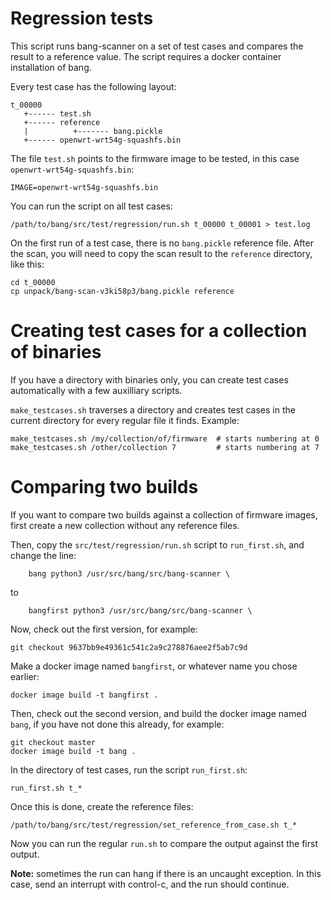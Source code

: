 # Regression tests

This script runs bang-scanner on a set of test cases and compares the result
to a reference value. The script requires a docker container installation of
bang.

Every test case has the following layout:


```
t_00000
   +------ test.sh
   +------ reference
   |          +------- bang.pickle
   +------ openwrt-wrt54g-squashfs.bin
```

The file `test.sh` points to the firmware image to be tested, in this case
`openwrt-wrt54g-squashfs.bin`:

```
IMAGE=openwrt-wrt54g-squashfs.bin
```

You can run the script on all test cases:

```
/path/to/bang/src/test/regression/run.sh t_00000 t_00001 > test.log
```

On the first run of a test case, there is no `bang.pickle` reference file. After the scan,
you will need to copy the scan result to the `reference` directory, like this:

```
cd t_00000
cp unpack/bang-scan-v3ki58p3/bang.pickle reference
```

# Creating test cases for a collection of binaries

If you have a directory with binaries only, you can create test cases automatically
with a few auxilliary scripts.

`make_testcases.sh` traverses a directory and creates test cases in the current directory
for every regular file it finds. Example:

```
make_testcases.sh /my/collection/of/firmware  # starts numbering at 0
make_testcases.sh /other/collection 7         # starts numbering at 7
```

# Comparing two builds

If you want to compare two builds against a collection of firmware images, first create a
new collection without any reference files.

Then, copy the `src/test/regression/run.sh` script to `run_first.sh`, and change the line:

```
	bang python3 /usr/src/bang/src/bang-scanner \
```

to

```
	bangfirst python3 /usr/src/bang/src/bang-scanner \
```

Now, check out the first version, for example:

```
git checkout 9637bb9e49361c541c2a9c278876aee2f5ab7c9d
```

Make a docker image named `bangfirst`, or whatever name you chose earlier:

```
docker image build -t bangfirst .
```

Then, check out the second version, and build the docker image named `bang`, if you have not
done this already, for example:

```
git checkout master
docker image build -t bang .
```

In the directory of test cases, run the script `run_first.sh`:

```
run_first.sh t_*
```

Once this is done, create the reference files:

```
/path/to/bang/src/test/regression/set_reference_from_case.sh t_*
```

Now you can run the regular `run.sh` to compare the output against the first output.

**Note:** sometimes the run can hang if there is an uncaught exception. In this case,
send an interrupt with control-c, and the run should continue.


